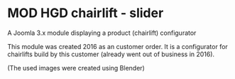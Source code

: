 # MOD HGD  chairlift - slider

A Joomla 3.x module displaying a product (chairlift) configurator

This module was created 2016 as an customer order.
It is a configurator for chairlifts build by this customer (already went out of business in 2016).

(The used images were created using Blender)
